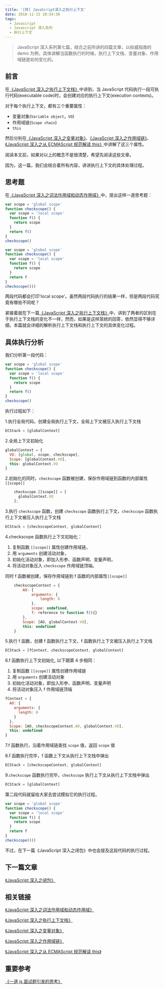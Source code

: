```yaml
---
title: '[转] JavaScript深入之执行上下文'
date: 2018-11-15 10:54:38
tags:
  - Javascript
  - Javascript 深入系列
  - 执行上下文
---
```


> JavaScript 深入系列第七篇，结合之前所讲的四篇文章，以权威指南的 demo 为例，具体讲解当函数执行的时候，执行上下文栈、变量对象、作用域链是如何变化的。

## 前言

在[《JavaScript 深入之执行上下文栈》](https://github.com/mqyqingfeng/Blog/issues/4)中讲到，当 JavaScript 代码执行一段可执行代码(executable code)时，会创建对应的执行上下文(execution contexts)。

对于每个执行上下文，都有三个重要属性：

- 变量对象(`Variable object`，`VO`)
- 作用域链(`Scope chain`)
- `this`

然后分别在[《JavaScript 深入之变量对象》](https://github.com/mqyqingfeng/Blog/issues/5)、[《JavaScript 深入之作用域链》](https://github.com/mqyqingfeng/Blog/issues/6)、[《JavaScript 深入之从 ECMAScript 规范解读 this》](https://github.com/mqyqingfeng/Blog/issues/7)中讲解了这三个属性。

阅读本文前，如果对以上的概念不是很清楚，希望先阅读这些文章。

因为，这一篇，我们会结合着所有内容，讲讲执行上下文的具体处理过程。

## 思考题

在[《JavaScript 深入之词法作用域和动态作用域》](https://github.com/mqyqingfeng/Blog/issues/3)中，提出这样一道思考题：

```js
var scope = 'global scope'
function checkscope() {
  var scope = 'local scope'
  function f() {
    return scope
  }
  return f()
}
checkscope()
```

```js
var scope = 'global scope'
function checkscope() {
  var scope = 'local scope'
  function f() {
    return scope
  }
  return f
}
checkscope()()
```

两段代码都会打印'local scope'。虽然两段代码执行的结果一样，但是两段代码究竟有哪些不同呢？

紧接着就在下一篇[《JavaScript 深入之执行上下文栈》](https://github.com/mqyqingfeng/Blog/issues/4)中，讲到了两者的区别在于执行上下文栈的变化不一样，然而，如果是这样笼统的回答，依然显得不够详细，本篇就会详细的解析执行上下文栈和执行上下文的具体变化过程。

## 具体执行分析

我们分析第一段代码：

```js
var scope = 'global scope'
function checkscope() {
  var scope = 'local scope'
  function f() {
    return scope
  }
  return f()
}
checkscope()
```

执行过程如下：

1.执行全局代码，创建全局执行上下文，全局上下文被压入执行上下文栈

```js
ECStack = [globalContext]
```

2.全局上下文初始化

```js
globalContext = {
  VO: [global, scope, checkscope],
  Scope: [globalContext.VO],
  this: globalContext.VO
}
```

2.初始化的同时，`checkscope` 函数被创建，保存作用域链到函数的内部属性`[[scope]]`

```js
    checkscope.[[scope]] = [
      globalContext.VO
    ];
```

3.执行 `checkscope` 函数，创建 `checkscope` 函数执行上下文，`checkscope` 函数执行上下文被压入执行上下文栈

```js
ECStack = [checkscopeContext, globalContext]
```

4.checkscope 函数执行上下文初始化：

1. 复制函数 `[[scope]]` 属性创建作用域链，
2. 用 `arguments` 创建活动对象，
3. 初始化活动对象，即加入形参、函数声明、变量声明，
4. 将活动对象压入 `checkscope` 作用域链顶端。

同时 f 函数被创建，保存作用域链到 f 函数的内部属性`[[scope]]`

```js
    checkscopeContext = {
        AO: {
            arguments: {
                length: 0
            },
            scope: undefined,
            f: reference to function f(){}
        },
        Scope: [AO, globalContext.VO],
        this: undefined
    }
```

5.执行 f 函数，创建 f 函数执行上下文，f 函数执行上下文被压入执行上下文栈

```js
ECStack = [fContext, checkscopeContext, globalContext]
```

6.f 函数执行上下文初始化, 以下跟第 4 步相同：

1. 复制函数 `[[scope]]` 属性创建作用域链
2. 用 `arguments` 创建活动对象
3. 初始化活动对象，即加入形参、函数声明、变量声明
4. 将活动对象压入 f 作用域链顶端

```js
fContext = {
  AO: {
    arguments: {
      length: 0
    }
  },
  Scope: [AO, checkscopeContext.AO, globalContext.VO],
  this: undefined
}
```

7.f 函数执行，沿着作用域链查找 `scope` 值，返回 `scope` 值

8.f 函数执行完毕，f 函数上下文从执行上下文栈中弹出

```js
ECStack = [checkscopeContext, globalContext]
```

9.`checkscope` 函数执行完毕，`checkscope` 执行上下文从执行上下文栈中弹出

```js
ECStack = [globalContext]
```

第二段代码就留给大家去尝试模拟它的执行过程。

```js
var scope = 'global scope'
function checkscope() {
  var scope = 'local scope'
  function f() {
    return scope
  }
  return f
}
checkscope()()
```

不过，在下一篇《JavaScript 深入之闭包》中也会提及这段代码的执行过程。

## 下一篇文章

[《JavaScript 深入之闭包》](https://github.com/mqyqingfeng/Blog/issues/9)

## 相关链接

[《JavaScript 深入之词法作用域和动态作用域》](https://github.com/mqyqingfeng/Blog/issues/3)

[《JavaScript 深入之执行上下文栈》](https://github.com/mqyqingfeng/Blog/issues/4)

[《JavaScript 深入之变量对象》](https://github.com/mqyqingfeng/Blog/issues/5)

[《JavaScript 深入之作用域链》](https://github.com/mqyqingfeng/Blog/issues/6)

[《JavaScript 深入之从 ECMAScript 规范解读 this》](https://github.com/mqyqingfeng/Blog/issues/7)

## 重要参考

[《一道 js 面试题引发的思考》](https://github.com/kuitos/kuitos.github.io/issues/18)

